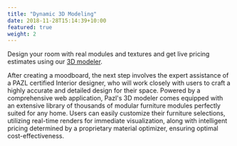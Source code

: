 ```yaml
---
title: "Dynamic 3D Modeling"
date: 2018-11-28T15:14:39+10:00
featured: true
weight: 2
---
```


Design your room with real modules and textures and get live pricing estimates using our [3D modeler](http://prototype.pazl.in/).


After creating a moodboard, the next step involves the expert assistance of a
PAZL certified Interior designer, who will work closely with users to craft a
highly accurate and detailed design for their space. Powered by a comprehensive
web application, Pazl's 3D modeler comes equipped with an extensive library of
thousands of modular furniture modules perfectly suited for any home. Users can
easily customize their furniture selections, utilizing real-time renders for
immediate visualization, along with intelligent pricing determined by a
proprietary material optimizer, ensuring optimal cost-effectiveness.
